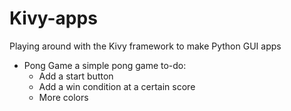 # Kivy-apps
Playing around with the Kivy framework to make Python GUI apps

- Pong Game
	a simple pong game
	to-do:
	- Add a start button
	- Add a win condition at a certain score
	- More colors

